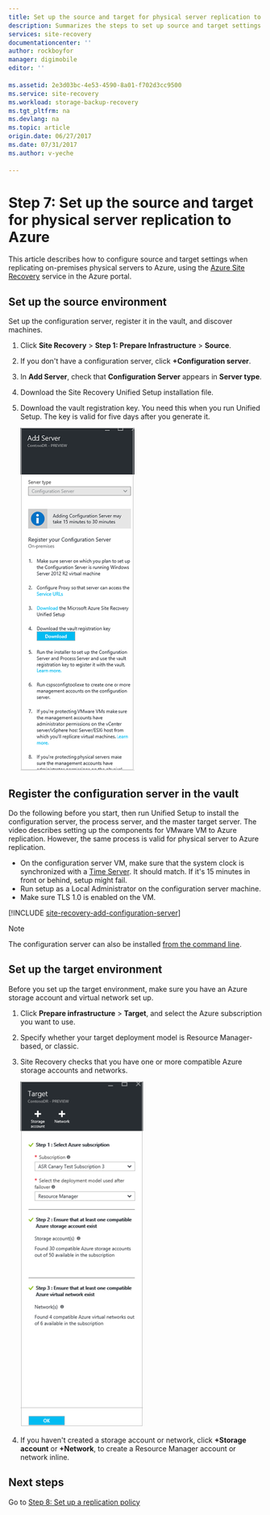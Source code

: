 ```yaml
---
title: Set up the source and target for physical server replication to Azure with Azure Site Recovery | Azure
description: Summarizes the steps to set up source and target settings for replication of physical servers to Azure storage with the Azure Site Recovery service
services: site-recovery
documentationcenter: ''
author: rockboyfor
manager: digimobile
editor: ''

ms.assetid: 2e3d03bc-4e53-4590-8a01-f702d3cc9500
ms.service: site-recovery
ms.workload: storage-backup-recovery
ms.tgt_pltfrm: na
ms.devlang: na
ms.topic: article
origin.date: 06/27/2017
ms.date: 07/31/2017
ms.author: v-yeche

---
```

# Step 7: Set up the source and target for physical server replication to Azure

This article describes how to configure source and target settings when replicating on-premises physical servers to Azure, using the [Azure Site Recovery](site-recovery-overview.md) service in the Azure portal.



## Set up the source environment

Set up the configuration server, register it in the vault, and discover machines.

1. Click **Site Recovery** > **Step 1: Prepare Infrastructure** > **Source**.
2. If you don't have a configuration server, click **+Configuration server**.
3. In **Add Server**, check that **Configuration Server** appears in **Server type**.
4. Download the Site Recovery Unified Setup installation file.
5. Download the vault registration key. You need this when you run Unified Setup. The key is valid for five days after you generate it.

   ![Set up source](./media/vmware-walkthrough-source-target/set-source2.png)

## Register the configuration server in the vault

Do the following before you start, then run Unified Setup to install the configuration server, the process server, and the master target server. The video describes setting up the components for VMware VM to Azure replication. However, the same process is valid for physical server to Azure replication.

- On the configuration server VM, make sure that the system clock is synchronized with a [Time Server](https://technet.microsoft.com/windows-server-docs/identity/ad-ds/get-started/windows-time-service/windows-time-service). It should match. If it's 15 minutes in front or behind, setup might fail.
- Run setup as a Local Administrator on the configuration server machine.
- Make sure TLS 1.0 is enabled on the VM.

[!INCLUDE [site-recovery-add-configuration-server](../../includes/site-recovery-add-configuration-server.md)]

> [!NOTE]
> The configuration server can also be installed [from the command line](http://aka.ms/installconfigsrv).

## Set up the target environment

Before you set up the target environment, make sure you have an Azure storage account and virtual network set up.

1. Click **Prepare infrastructure** > **Target**, and select the Azure subscription you want to use.
2. Specify whether your target deployment model is Resource Manager-based, or classic.
3. Site Recovery checks that you have one or more compatible Azure storage accounts and networks.

   ![Target](./media/physical-walkthrough-source-target/gs-target.png)

4. If you haven't created a storage account or network, click **+Storage account** or **+Network**, to create a Resource Manager account or network inline.

## Next steps

Go to [Step 8: Set up a replication policy](physical-walkthrough-replication.md)

<!--Update_Description: new article about walkthrought source and target from physical to azure -->